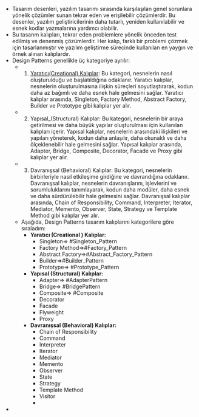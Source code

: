 
- Tasarım desenleri, yazılım tasarımı sırasında karşılaşılan genel sorunlara yönelik çözümler sunan tekrar eden ve erişilebilir çözümlerdir. Bu desenler, yazılım geliştiricilerinin daha tutarlı, yeniden kullanılabilir ve esnek kodlar yazmalarına yardımcı olabilir.
- Bu tasarım kalıpları, tekrar eden problemlere yönelik önceden test edilmiş ve denenmiş çözümlerdir. Her kalıp, farklı bir problemi çözmek için tasarlanmıştır ve yazılım geliştirme sürecinde kullanılan en yaygın ve örnek alınan kalıplardır.
- Design Patterns genellikle üç kategoriye ayrılır:
	- 1. [Yaratıcı(Creational) Kalıplar](/Creational.md): Bu kategori, nesnelerin nasıl oluşturulduğu ve başlatıldığına odaklanır. Yaratıcı kalıplar, nesnelerin oluşturulmasına ilişkin süreçleri soyutlaştırarak, kodun daha az bağımlı ve daha esnek hale gelmesini sağlar. Yaratıcı kalıplar arasında, Singleton, Factory Method, Abstract Factory, Builder ve Prototype gibi kalıplar yer alır.
	- 2. Yapısal_(Structural) Kalıplar: Bu kategori, nesnelerin bir araya getirilmesi ve daha büyük yapılar oluşturulması için kullanılan kalıpları içerir. Yapısal kalıplar, nesnelerin arasındaki ilişkileri ve yapıları yöneterek, kodun daha anlaşılır, daha okunaklı ve daha ölçeklenebilir hale gelmesini sağlar. Yapısal kalıplar arasında, Adapter, Bridge, Composite, Decorator, Facade ve Proxy gibi kalıplar yer alır.
	- 3. Davranışsal (Behavioral) Kalıplar: Bu kategori, nesnelerin birbirleriyle nasıl etkileşime girdiğine ve davrandığına odaklanır. Davranışsal kalıplar, nesnelerin davranışlarını, işlevlerini ve sorumluluklarını tanımlayarak, kodun daha modüler, daha esnek ve daha sürdürülebilir hale gelmesini sağlar. Davranışsal kalıplar arasında, Chain of Responsibility, Command, Interpreter, Iterator, Mediator, Memento, Observer, State, Strategy ve Template Method gibi kalıplar yer alır.
	- Aşağıda, Design Patterns tasarım kalıplarını kategorilere göre sıraladım:
		- **Yaratıcı (Creational ) Kalıplar:**
			- Singleton=> #Singleton_Pattern
			- Factory Method=>#Factory_Pattern
			- Abstract Factory=>#Abstract_Factory_Pattern
			- Builder=>#Builder_Pattern
			- Prototype=> #Prototype_Pattern
		- **Yapısal (Structural) Kalıplar:**
			- Adapter=> #AdapterPattern
			- Bridge=> #BridgePattern
			- Composite=> #Composite
			- Decorator
			- Facade
			- Flyweight
			- Proxy
		- **Davranışsal (Behavioral) Kalıplar:**
			- Chain of Responsibility
			- Command
			- Interpreter
			- Iterator
			- Mediator
			- Memento
			- Observer
			- State
			- Strategy
			- Template Method
			- Visitor
			-
-
